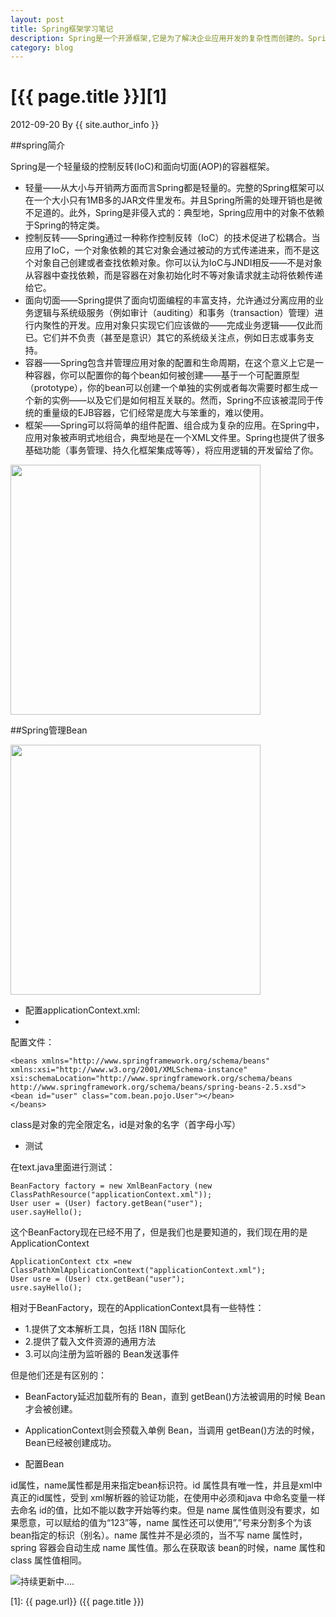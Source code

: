 ```yaml
---
layout: post
title: Spring框架学习笔记
description: Spring是一个开源框架,它是为了解决企业应用开发的复杂性而创建的。Spring使用基本的JavaBean来完成以前只可能由EJB完成的事情。然而，Spring的用途不仅限于服务器端的开发。从简单性、可测试性和松耦合的角度而言，任何Java应用都可以从Spring中受益。
category: blog
---
```


# [{{ page.title }}][1]
2012-09-20 By {{ site.author_info }}

##spring简介

Spring是一个轻量级的控制反转(IoC)和面向切面(AOP)的容器框架。

* 轻量——从大小与开销两方面而言Spring都是轻量的。完整的Spring框架可以在一个大小只有1MB多的JAR文件里发布。并且Spring所需的处理开销也是微不足道的。此外，Spring是非侵入式的：典型地，Spring应用中的对象不依赖于Spring的特定类。
* 控制反转——Spring通过一种称作控制反转（IoC）的技术促进了松耦合。当应用了IoC，一个对象依赖的其它对象会通过被动的方式传递进来，而不是这个对象自己创建或者查找依赖对象。你可以认为IoC与JNDI相反——不是对象从容器中查找依赖，而是容器在对象初始化时不等对象请求就主动将依赖传递给它。
* 面向切面——Spring提供了面向切面编程的丰富支持，允许通过分离应用的业务逻辑与系统级服务（例如审计（auditing）和事务（transaction）管理）进行内聚性的开发。应用对象只实现它们应该做的——完成业务逻辑——仅此而已。它们并不负责（甚至是意识）其它的系统级关注点，例如日志或事务支持。
* 容器——Spring包含并管理应用对象的配置和生命周期，在这个意义上它是一种容器，你可以配置你的每个bean如何被创建——基于一个可配置原型（prototype），你的bean可以创建一个单独的实例或者每次需要时都生成一个新的实例——以及它们是如何相互关联的。然而，Spring不应该被混同于传统的重量级的EJB容器，它们经常是庞大与笨重的，难以使用。
* 框架——Spring可以将简单的组件配置、组合成为复杂的应用。在Spring中，应用对象被声明式地组合，典型地是在一个XML文件里。Spring也提供了很多基础功能（事务管理、持久化框架集成等等），将应用逻辑的开发留给了你。

<img width="400px" src="http://www.javawind.net/help/html/spring_ref_2.0/html/images/spring-overview.png"/>

##Spring管理Bean

<img src="http://static.springframework.org/images/spring2-bean-container-magic.png" width="400px;"/>

* 配置applicationContext.xml:
* 
配置文件：

	<beans xmlns="http://www.springframework.org/schema/beans"
	xmlns:xsi="http://www.w3.org/2001/XMLSchema-instance"
	xsi:schemaLocation="http://www.springframework.org/schema/beans
	http://www.springframework.org/schema/beans/spring-beans-2.5.xsd">
	<bean id="user" class="com.bean.pojo.User"></bean>
	</beans>

class是对象的完全限定名，id是对象的名字（首字母小写）

* 测试

在text.java里面进行测试：

	BeanFactory factory = new XmlBeanFactory (new ClassPathResource("applicationContext.xml"));
	User user = (User) factory.getBean("user"); 
	user.sayHello();

这个BeanFactory现在已经不用了，但是我们也是要知道的，我们现在用的是ApplicationContext

	ApplicationContext ctx =new ClassPathXmlApplicationContext("applicationContext.xml");
	User usre = (User) ctx.getBean("user");
	usre.sayHello();

相对于BeanFactory，现在的ApplicationContext具有一些特性：

* 1.提供了文本解析工具，包括 I18N 国际化
* 2.提供了载入文件资源的通用方法
* 3.可以向注册为监听器的 Bean发送事件

但是他们还是有区别的：

* BeanFactory延迟加载所有的 Bean，直到 getBean()方法被调用的时候 Bean才会被创建。
* ApplicationContext则会预载入单例 Bean，当调用 getBean()方法的时候， Bean已经被创建成功。	
	
* 配置Bean

	<bean id="user" class="com.bean.pojo.User"/> 
	<bean name="myUser" class="com.bean.pojo.User"/> 
	<bean class="com.bean.pojo.User"/>

id属性，name属性都是用来指定bean标识符。id 属性具有唯一性，并且是xml中真正的id属性，受到 xml解析器的验证功能，在使用中必须和java 中命名变量一样去命名 id的值，比如不能以数字开始等约束。但是 name 属性值则没有要求，如果愿意，可以赋给的值为“123”等，name 属性还可以使用”,”号来分割多个为该 bean指定的标识（别名）。name 属性并不是必须的，当不写 name 属性时，spring 容器会自动生成 name 属性值。那么在获取该 bean的时候，name 属性和 class 属性值相同。
	
<img src="http://jaypeeonline.net/images/blog_update.png" title="持续更新中...."/>
	
	
[nyflxp]:    http://nieyafei.tk  "nyflxp"
[2]: http://www.freehao123.com/dl-railsinstaller "RailsInstaller"
[1]:    {{ page.url}}  ({{ page.title }})